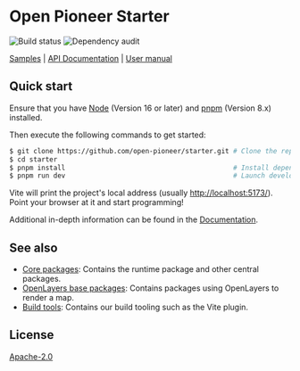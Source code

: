 # Open Pioneer Starter

![Build status](https://github.com/open-pioneer/starter/actions/workflows/test-and-build.yml/badge.svg) ![Dependency audit](https://github.com/open-pioneer/starter/actions/workflows/audit-dependencies.yml/badge.svg)

[Samples](https://open-pioneer.github.io/demo/starter/) | [API Documentation](https://open-pioneer.github.io/demo/starter/docs/) | [User manual](https://github.com/open-pioneer/starter/tree/main/docs)

## Quick start

Ensure that you have [Node](https://nodejs.org/en/) (Version 16 or later) and [pnpm](https://pnpm.io/) (Version 8.x) installed.

Then execute the following commands to get started:

```bash
$ git clone https://github.com/open-pioneer/starter.git # Clone the repository
$ cd starter
$ pnpm install                                          # Install dependencies
$ pnpm run dev                                          # Launch development server
```

Vite will print the project's local address (usually <http://localhost:5173/>).
Point your browser at it and start programming!

Additional in-depth information can be found in the [Documentation](./docs/README.md).

## See also

-   [Core packages](https://github.com/open-pioneer/core-packages): Contains the runtime package and other central packages.
-   [OpenLayers base packages](https://github.com/open-pioneer/openlayers-base-packages): Contains packages using OpenLayers to render a map.
-   [Build tools](https://github.com/open-pioneer/build-tools): Contains our build tooling such as the Vite plugin.

## License

[Apache-2.0](https://www.apache.org/licenses/LICENSE-2.0)
